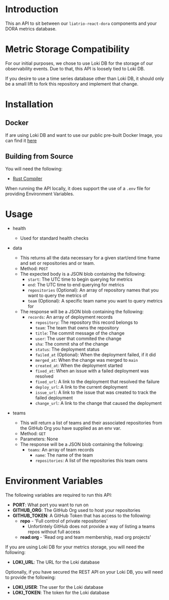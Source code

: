 # Introduction

This an API to sit between our `liatrio-react-dora` components and your DORA metrics database.

# Metric Storage Compatibility

For our initial purposes, we chose to use Loki DB for the storage of our observability events.  Due to that, this API is loosely tied to Loki DB.

If you desire to use a time series database other than Loki DB, it should only be a small lift to fork this repository and implement that change.

# Installation

## Docker

If are using Loki DB and want to use our public pre-built Docker Image, you can find it [here](https://github.com/liatrio/liatrio-dora-api/pkgs/container/liatrio-dora-api)

## Building from Source

You will need the following:

* [Rust Compiler](https://www.rust-lang.org/tools/install)

When running the API locally, it does support the use of a `.env` file for providing Environment Variables.

# Usage

* health
  * Used for standard health checks

* data
  * This returns all the data necessary for a given start/end time frame and set or repositories and or team.
  * Method: `POST`
  * The expected body is a JSON blob containing the following:
      * `start`: The UTC time to begin querying for metrics
      * `end`: The UTC time to end querying for metrics
      * `repositories` (Optional): An array of repository names that you want to query the metrics of
      * `team` (Optional):  A specific team name you want to query metrics for
  * The response will be a JSON blob containing the following:
    * `records`: An array of deployment records
      * `repository`: The repository this record belongs to
      * `team`: The team that owns the repository
      * `title`: The commit message of the change
      * `user`: The user that commited the change
      * `sha`: The commit sha of the change
      * `status`: The deployment status
      * `failed_at` (Optional): When the deployment failed, if it did
      * `merged_at`: When the change was merged to `main`
      * `created_at`: When the deployment started
      * `fixed_at`: When an issue with a failed deployment was resolved
      * `fixed_url`: A link to the deployment that resolved the failure
      * `deploy_url`: A link to the current deployment
      * `issue_url`: A link to the issue that was created to track the failed deployment
      * `change_url`: A link to the change that caused the deployment

* teams
  * This will return a list of teams and their associated repositories from the GitHub Org you have supplied as an env var.
  * Method: `GET`
  * Parameters: None
  * The response will be a JSON blob containing the following:
    * `teams`: An array of team records
      * `name`: The name of the team
      * `repositories`: A list of the repositories this team owns

# Environment Variables

The following variables are required to run this API:

* **PORT**: What port you want to run on
* **GITHUB_ORG**: The GitHub Org used to host your repositories
* **GITHUB_TOKEN**: A GitHub Token that has access to the following:
  * **repo** - 'Full control of private repositories'
    * Unfortintely GitHub does not provide a way of listing a teams repos without full access
  * **read:org** - 'Read org and team membership, read org projects'

If you are using Loki DB for your metrics storage, you will need the following:

* **LOKI_URL**: The URL for the Loki database

Optionally, if you have secured the REST API on your Loki DB, you will need to provide the following:

* **LOKI_USER**: The user for the Loki database
* **LOKI_TOKEN**: The token for the Loki database